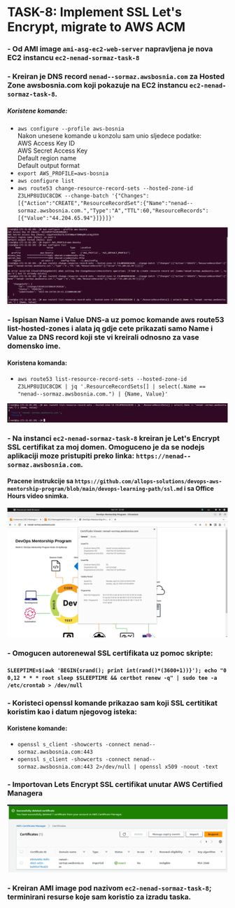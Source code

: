 # TASK-8: Implement SSL Let's Encrypt, migrate to AWS ACM  
   
### - Od AMI image `ami-asg-ec2-web-server` napravljena je nova EC2 instancu `ec2-nenad-sormaz-task-8`  

### - Kreiran je DNS record `nenad--sormaz.awsbosnia.com` za Hosted Zone awsbosnia.com koji pokazuje na EC2 instancu `ec2-nenad-sormaz-task-8`. 

##### Koristene komande:
- `aws configure --profile aws-bosnia`  
Nakon unesene komande u konzolu sam unio sljedece podatke:  
    AWS Access Key ID  
    AWS Secret Access Key  
    Default region name  
    Default output format  
- `export AWS_PROFILE=aws-bosnia`  
- `aws configure list`  
- `aws route53 change-resource-record-sets --hosted-zone-id Z3LHP8UIUC8CDK --change-batch '{"Changes":[{"Action":"CREATE","ResourceRecordSet":{"Name":"nenad--sormaz.awsbosnia.com.","Type":"A","TTL":60,"ResourceRecords":[{"Value":"44.204.65.94"}]}}]}'`  

![](https://github.com/NenadSormaz/nenad-sormaz-devops-mentorship/blob/task-8/week-9/screenshots/DNS.png?raw=true)   

### - Ispisan Name i Value DNS-a uz pomoc komande aws route53 list-hosted-zones i alata jq gdje cete prikazati samo Name i Value za DNS record koji ste vi kreirali odnosno za vase domensko ime.  

#### Koristena komanda:  
- `aws route53 list-resource-record-sets --hosted-zone-id Z3LHP8UIUC8CDK | jq '.ResourceRecordSets[] | select(.Name == "nenad--sormaz.awsbosnia.com.") | {Name, Value}'`  

![](https://github.com/NenadSormaz/nenad-sormaz-devops-mentorship/blob/task-8/week-9/screenshots/DNS2.png?raw=true)  


### - Na instanci `ec2-nenad-sormaz-task-8` kreiran je Let's Encrypt SSL certifikat za moj domen. Omoguceno je da se nodejs aplikaciji moze pristupiti preko linka: `https://nenad--sormaz.awsbosnia.com`.

#### Pracene instrukcije sa `https://github.com/allops-solutions/devops-aws-mentorship-program/blob/main/devops-learning-path/ssl.md` i sa Office Hours video snimka.  

![](https://github.com/NenadSormaz/nenad-sormaz-devops-mentorship/blob/task-8/week-9/screenshots/certificatge.png?raw=true)  

### - Omogucen autorenewal SSL certifikata uz pomoc skripte:

#### `SLEEPTIME=$(awk 'BEGIN{srand(); print int(rand()*(3600+1))}'); echo "0 0,12 * * * root sleep $SLEEPTIME && certbot renew -q" | sudo tee -a /etc/crontab > /dev/null`

### - Koristeci openssl komande prikazao sam koji SSL certitikat koristim kao i datum njegovog isteka:  

#### Koristene komande:  

- `openssl s_client -showcerts -connect nenad--sormaz.awsbosnia.com:443`  
- `openssl s_client -showcerts -connect nenad--sormaz.awsbosnia.com:443 2>/dev/null | openssl x509 -noout -text`  

### - Importovan Lets Encrypt SSL certifikat unutar AWS Certified Managera

![](https://github.com/NenadSormaz/nenad-sormaz-devops-mentorship/blob/task-8/week-9/screenshots/importedCert.png?raw=true)

### - Kreiran AMI image pod nazivom `ec2-nenad-sormaz-task-8`; terminirani resurse koje sam koristio za izradu taska.